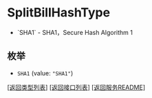 # SplitBillHashType

  * &#x60;SHA1&#x60; - SHA1，Secure Hash Algorithm 1

## 枚举


* `SHA1` (value: `"SHA1"`)


[\[返回类型列表\]](README.md#类型列表)
[\[返回接口列表\]](README.md#接口列表)
[\[返回服务README\]](README.md)


